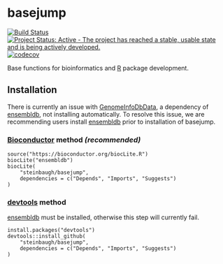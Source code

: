 # basejump

[![Build Status](https://travis-ci.org/steinbaugh/basejump.svg?branch=master)](https://travis-ci.org/steinbaugh/basejump)
[![Project Status: Active - The project has reached a stable, usable state and is being actively developed.](http://www.repostatus.org/badges/latest/active.svg)](http://www.repostatus.org/#active)
[![codecov](https://codecov.io/gh/steinbaugh/basejump/branch/master/graph/badge.svg)](https://codecov.io/gh/steinbaugh/basejump)

Base functions for bioinformatics and [R][] package development.


## Installation

There is currently an issue with [GenomeInfoDbData][], a dependency of [ensembldb][], not installing automatically. To resolve this issue, we are recommending users install [ensembldb][] prior to installation of basejump.

### [Bioconductor][] method *(recommended)*

```{r}
source("https://bioconductor.org/biocLite.R")
biocLite("ensembldb")
biocLite(
    "steinbaugh/basejump",
    dependencies = c("Depends", "Imports", "Suggests")
)
```

### [devtools][] method

[ensembldb][] must be installed, otherwise this step will currently fail.

```{r}
install.packages("devtools")
devtools::install_github(
    "steinbaugh/basejump",
    dependencies = c("Depends", "Imports", "Suggests")
)
```


[Bioconductor]: https://bioconductor.org
[devtools]: https://cran.r-project.org/package=devtools
[ensembldb]: http://bioconductor.org/packages/release/bioc/html/ensembldb.html
[GenomeInfoDbData]: https://bioconductor.org/packages/release/data/annotation/html/GenomeInfoDbData.html
[R]: https://www.r-project.org
